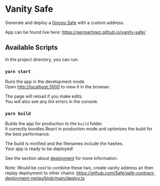 # Vanity Safe

Generate and deploy a [Gnosis Safe](https://github.com/gnosis/safe-contracts) with a custom address.

App can be found live here: https://germartinez.github.io/vanity-safe/

## Available Scripts

In the project directory, you can run:

### `yarn start`

Runs the app in the development mode.\
Open [http://localhost:3000](http://localhost:3000) to view it in the browser.

The page will reload if you make edits.\
You will also see any lint errors in the console.

### `yarn build`

Builds the app for production to the `build` folder.\
It correctly bundles React in production mode and optimizes the build for the best performance.

The build is minified and the filenames include the hashes.\
Your app is ready to be deployed!

See the section about [deployment](https://facebook.github.io/create-react-app/docs/deployment) for more information.

Note:
Would be cool to combine these two, create vanity address an then replay deployment to other chains: https://github.com/5afe/safe-contract-deployment-replay/blob/main/deploy.ts
